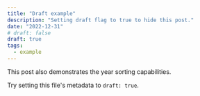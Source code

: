 ```yaml
---
title: "Draft example"
description: "Setting draft flag to true to hide this post."
date: "2022-12-31"
# draft: false
draft: true
tags:
  - example
---
```


This post also demonstrates the year sorting capabilities.

Try setting this file's metadata to `draft: true`.
